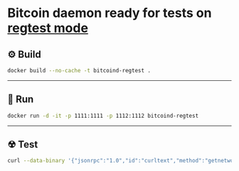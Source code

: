 # Bitcoin daemon ready for tests on [regtest mode](https://developer.bitcoin.org/examples/testing.html#regtest-mode)

## ⚙ Build
```bash
docker build --no-cache -t bitcoind-regtest .
```

<hr>

## 🚀 Run
```bash
docker run -d -it -p 1111:1111 -p 1112:1112 bitcoind-regtest
```

<hr>

## ☢ Test
```bash
curl --data-binary '{"jsonrpc":"1.0","id":"curltext","method":"getnetworkinfo","params":[]}' -H 'content-type:text/plain;' http://root:root@localhost:1112
```
